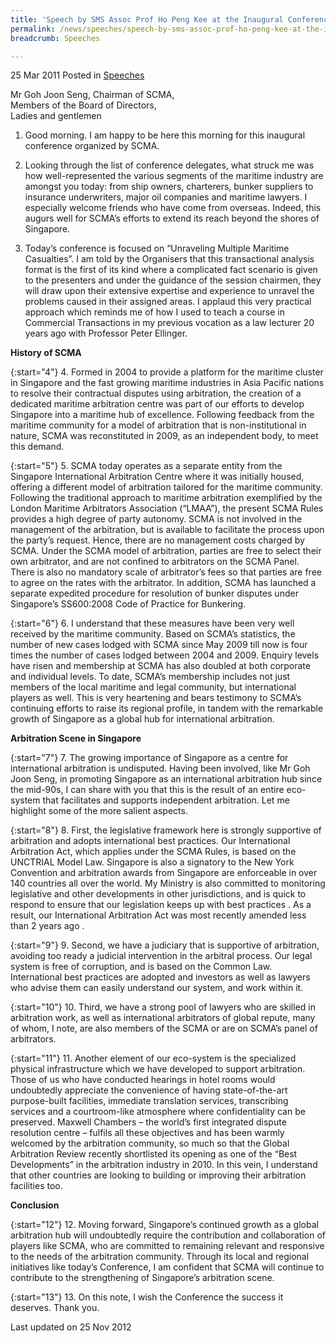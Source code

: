 ```yaml
---
title: 'Speech by SMS Assoc Prof Ho Peng Kee at the Inaugural Conference of the Singapore Chamber of Maritime Arbitration'
permalink: /news/speeches/speech-by-sms-assoc-prof-ho-peng-kee-at-the-inaugural-conference-of-the-singapore-chamber-of
breadcrumb: Speeches

---
```



25 Mar 2011 Posted in [Speeches](/news/speeches)



Mr Goh Joon Seng, Chairman of SCMA,  
Members of the Board of Directors,  
Ladies and gentlemen  


1. Good morning. I am happy to be here this morning for this inaugural conference organized by SCMA.

2. Looking through the list of conference delegates, what struck me was how well-represented the various segments of the maritime industry are amongst you today: from ship owners, charterers, bunker suppliers to insurance underwriters, major oil companies and maritime lawyers. I especially welcome friends who have come from overseas. Indeed, this augurs well for SCMA’s efforts to extend its reach beyond the shores of Singapore.

3. Today’s conference is focused on “Unraveling Multiple Maritime Casualties”. I am told by the Organisers that this transactional analysis format is the first of its kind where a complicated fact scenario is given to the presenters and under the guidance of the session chairmen, they will draw upon their extensive expertise and experience to unravel the problems caused in their assigned areas. I applaud this very practical approach which reminds me of how I used to teach a course in Commercial Transactions in my previous vocation as a law lecturer 20 years ago with Professor Peter Ellinger.


**History of SCMA**

{:start="4"}
4. Formed in 2004 to provide a platform for the maritime cluster in Singapore and the fast growing maritime industries in Asia Pacific nations to resolve their contractual disputes using arbitration, the creation of a dedicated maritime arbitration centre was part of our efforts to develop Singapore into a maritime hub of excellence. Following feedback from the maritime community for a model of arbitration that is non-institutional in nature, SCMA was reconstituted in 2009, as an independent body, to meet this demand.

{:start="5"}
5. SCMA today operates as a separate entity from the Singapore International Arbitration Centre where it was initially housed, offering a different model of arbitration tailored for the maritime community. Following the traditional approach to maritime arbitration exemplified by the London Maritime Arbitrators Association (“LMAA”), the present SCMA Rules provides a high degree of party autonomy. SCMA is not involved in the management of the arbitration, but is available to facilitate the process upon the party’s request. Hence, there are no management costs charged by SCMA. Under the SCMA model of arbitration, parties are free to select their own arbitrator, and are not confined to arbitrators on the SCMA Panel. There is also no mandatory scale of arbitrator’s fees so that parties are free to agree on the rates with the arbitrator. In addition, SCMA has launched a separate expedited procedure for resolution of bunker disputes under Singapore’s SS600:2008 Code of Practice for Bunkering.

{:start="6"}
6. I understand that these measures have been very well received by the maritime community. Based on SCMA’s statistics, the number of new cases lodged with SCMA since May 2009 till now is four times the number of cases lodged between 2004 and 2009. Enquiry levels have risen and membership at SCMA has also doubled at both corporate and individual levels. To date, SCMA’s membership includes not just members of the local maritime and legal community, but international players as well. This is very heartening and bears testimony to SCMA’s continuing efforts to raise its regional profile, in tandem with the remarkable growth of Singapore as a global hub for international arbitration.


**Arbitration Scene in Singapore**

{:start="7"}
7. The growing importance of Singapore as a centre for international arbitration is undisputed. Having been involved, like Mr Goh Joon Seng, in promoting Singapore as an international arbitration hub since the mid-90s, I can share with you that this is the result of an entire eco-system that facilitates and supports independent arbitration. Let me highlight some of the more salient aspects.

{:start="8"}
8. First, the legislative framework here is strongly supportive of arbitration and adopts international best practices. Our International Arbitration Act, which applies under the SCMA Rules, is based on the UNCTRIAL Model Law. Singapore is also a signatory to the New York Convention and arbitration awards from Singapore are enforceable in over 140 countries all over the world. My Ministry is also committed to monitoring legislative and other developments in other jurisdictions, and is quick to respond to ensure that our legislation keeps up with best practices . As a result, our International Arbitration Act was most recently amended less than 2 years ago .

{:start="9"}
9. Second, we have a judiciary that is supportive of arbitration, avoiding too ready a judicial intervention in the arbitral process. Our legal system is free of corruption, and is based on the Common Law. International best practices are adopted and investors as well as lawyers who advise them can easily understand our system, and work within it.

{:start="10"}
10. Third, we have a strong pool of lawyers who are skilled in arbitration work, as well as international arbitrators of global repute, many of whom, I note, are also members of the SCMA or are on SCMA’s panel of arbitrators.

{:start="11"}
11. Another element of our eco-system is the specialized physical infrastructure which we have developed to support arbitration. Those of us who have conducted hearings in hotel rooms would undoubtedly appreciate the convenience of having state-of-the-art purpose-built facilities, immediate translation services, transcribing services and a courtroom-like atmosphere where confidentiality can be preserved. Maxwell Chambers – the world’s first integrated dispute resolution centre – fulfils all these objectives and has been warmly welcomed by the arbitration community, so much so that the Global Arbitration Review recently shortlisted its opening as one of the “Best Developments” in the arbitration industry in 2010. In this vein, I understand that other countries are looking to building or improving their arbitration facilities too.

**Conclusion**

{:start="12"}
12. Moving forward, Singapore’s continued growth as a global arbitration hub will undoubtedly require the contribution and collaboration of players like SCMA, who are committed to remaining relevant and responsive to the needs of the arbitration community. Through its local and regional initiatives like today’s Conference, I am confident that SCMA will continue to contribute to the strengthening of Singapore’s arbitration scene.

{:start="13"}
13. On this note, I wish the Conference the success it deserves. Thank you. 


<p class="right-side-updated">Last updated on 25 Nov 2012</p>

